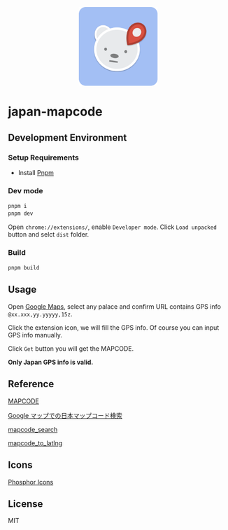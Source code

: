 <p align="center">
  <a href="https://github.com/acgotaku/japan-mapcode" target="_blank" rel="noopener noreferrer">
    <img width="180" src="./public/mapdoge.svg" alt="Map Doge logo">
  </a>
</p>

# japan-mapcode

## Development Environment

### Setup Requirements

- Install [Pnpm](https://pnpm.io/installation)

### Dev mode

```bash
pnpm i
pnpm dev
```

Open `chrome://extensions/`, enable `Developer mode`. Click `Load unpacked` button and selct `dist` folder.

### Build

```bash
pnpm build
```

## Usage

Open [Google Maps](https://www.google.com/maps), select any palace and confirm URL contains GPS info `@xx.xxx,yy.yyyyy,15z`.

Click the extension icon, we will fill the GPS info. Of course you can input GPS info manually.

Click `Get` button you will get the MAPCODE.

**Only Japan GPS info is valid.**

## Reference

[MAPCODE](https://www.denso-solution.com/mapcode/)

[Google マップでの日本マップコード検索](https://japanmapcode.com)

[mapcode_search](https://www.drivenippon.com/mapcode/app/dn/mapcode_search.php)

[mapcode_to_latlng](https://www.drivenippon.com/mapcode/app/dn/mapcode_to_latlng.php)

## Icons

[Phosphor Icons](https://phosphoricons.com/)

## License

MIT

